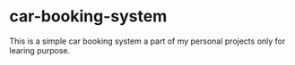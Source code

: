 # car-booking-system
This is a simple car booking system a part of my personal projects only for learing purpose. 
